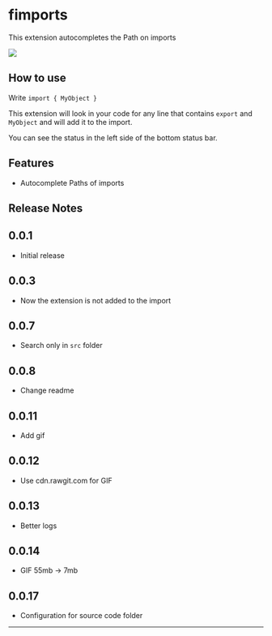 # fimports

This extension autocompletes the Path on imports

![](https://cdn.rawgit.com/kidandcat/fimports/master/images/fimports.gif)

## How to use

Write `import { MyObject }`

This extension will look in your code for any line that contains `export` and `MyObject` and will add it to the import.

You can see the status in the left side of the bottom status bar.

## Features

* Autocomplete Paths of imports

## Release Notes

## 0.0.1

* Initial release

## 0.0.3

* Now the extension is not added to the import

## 0.0.7

* Search only in `src` folder

## 0.0.8

* Change readme

## 0.0.11

* Add gif

## 0.0.12

* Use cdn.rawgit.com for GIF

## 0.0.13

* Better logs

## 0.0.14

* GIF 55mb -> 7mb

## 0.0.17

* Configuration for source code folder

---
